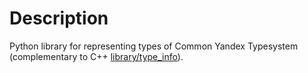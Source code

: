 # Description
Python library for representing types of Common Yandex Typesystem (complementary to C++ [library/type_info](https://a.yandex-team.ru/arc/trunk/arcadia/library/cpp/type_info)).
